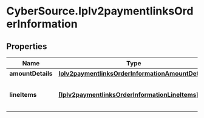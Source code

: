# CyberSource.Iplv2paymentlinksOrderInformation

## Properties
Name | Type | Description | Notes
------------ | ------------- | ------------- | -------------
**amountDetails** | [**Iplv2paymentlinksOrderInformationAmountDetails**](Iplv2paymentlinksOrderInformationAmountDetails.md) |  | 
**lineItems** | [**[Iplv2paymentlinksOrderInformationLineItems]**](Iplv2paymentlinksOrderInformationLineItems.md) | List of the line items from the order. | 


